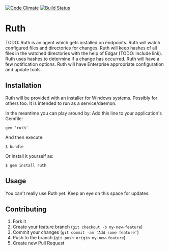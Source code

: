 [![Code Climate](https://codeclimate.com/badge.png)](https://codeclimate.com/github/robie1373/ruth)
[![Build Status](https://travis-ci.org/[robie1373]/[ruth].png)](https://travis-ci.org/[robie1373]/[ruth])
# Ruth

TODO: Ruth is an agent which gets installed on endpoints. Ruth will watch configured files and directories for changes. Ruth will keep hashes of all files in the watched directories with the help of Edgar (TODO: include link). Ruth uses hashes to determine if a change has occurred. Ruth will have a few notification options. Ruth will have Enterprise appropriate configuration and update tools.

## Installation

Ruth will be provided with an installer for Windows systems. Possibly for others too. It is intended to run as a service/daemon.

In the meantime you can play around by:
Add this line to your application's Gemfile:

    gem 'ruth'

And then execute:

    $ bundle

Or install it yourself as:

    $ gem install ruth

## Usage

You can't really use Ruth yet. Keep an eye on this space for updates.

## Contributing

1. Fork it
2. Create your feature branch (`git checkout -b my-new-feature`)
3. Commit your changes (`git commit -am 'Add some feature'`)
4. Push to the branch (`git push origin my-new-feature`)
5. Create new Pull Request
